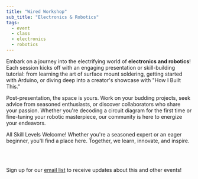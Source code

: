 ```yaml
---
title: "Wired Workshop"
sub_title: "Electronics & Robotics"
tags:
  - event
  - class
  - electronics
  - robotics
---
```


Embark on a journey into the electrifying world of **electronics and robotics**!  Each session kicks off with an engaging presentation or skill-building tutorial: from learning the art of surface mount soldering, getting started with Arduino, or diving deep into a creator's showcase with "How I Built This."

Post-presentation, the space is yours. Work on your budding projects, seek advice from seasoned enthusiasts, or discover collaborators who share your passion. Whether you're decoding a circuit diagram for the first time or fine-tuning your robotic masterpiece, our community is here to energize your endeavors.

All Skill Levels Welcome! Whether you're a seasoned expert or an eager beginner, you'll find a place here. Together, we learn, innovate, and inspire.

<br/>
<br/>

Sign up for our [email list]({{site.email_list_signup}}) to receive updates about this and other events!
